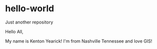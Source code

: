 # hello-world
Just another repository

Hello All,

My name is Kenton Yearick! I'm from Nashville Tennessee and love GIS!
